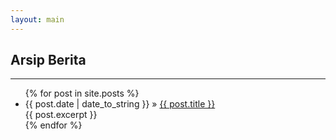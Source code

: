 ```yaml
---
layout: main
---
```


## Arsip Berita
---
<ul>
{% for post in site.posts %}
<li><span>{{ post.date | date_to_string }}</span> &raquo; <a href="{{ page.url }}">{{ post.title }}</a></br>{{ post.excerpt }}</li>
{% endfor %}
</ul>
